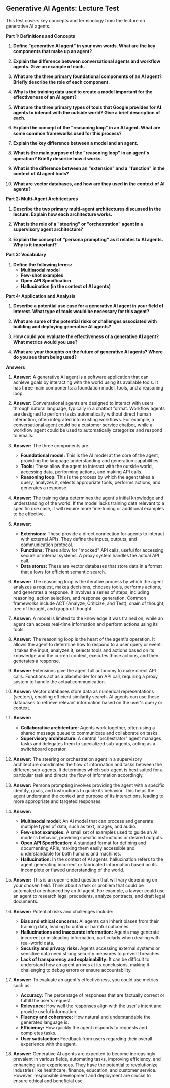 ## Generative AI Agents: Lecture Test

This test covers key concepts and terminology from the lecture on generative AI agents. 

**Part 1: Definitions and Concepts**

1. **Define "generative AI agent" in your own words. What are the key components that make up an agent?** 

2. **Explain the difference between conversational agents and workflow agents. Give an example of each.**

3. **What are the three primary foundational components of an AI agent? Briefly describe the role of each component.**

4. **Why is the training data used to create a model important for the effectiveness of an AI agent?** 

5. **What are the three primary types of tools that Google provides for AI agents to interact with the outside world? Give a brief description of each.**

6. **Explain the concept of the "reasoning loop" in an AI agent. What are some common frameworks used for this process?**

7. **Explain the key difference between a model and an agent.**

8. **What is the main purpose of the "reasoning loop" in an agent's operation? Briefly describe how it works.**

9. **What is the difference between an "extension" and a "function" in the context of AI agent tools?**

10. **What are vector databases, and how are they used in the context of AI agents?**

**Part 2: Multi-Agent Architectures**

1. **Describe the two primary multi-agent architectures discussed in the lecture. Explain how each architecture works.**

2. **What is the role of a "steering" or "orchestration" agent in a supervisory agent architecture?**

3. **Explain the concept of "persona prompting" as it relates to AI agents. Why is it important?**

**Part 3: Vocabulary**

1. **Define the following terms:** 
    * **Multimodal model**
    * **Few-shot examples**
    * **Open API Specification**
    * **Hallucination (in the context of AI agents)**

**Part 4: Application and Analysis**

1. **Describe a potential use case for a generative AI agent in your field of interest.  What type of tools would be necessary for this agent?**

2. **What are some of the potential risks or challenges associated with building and deploying generative AI agents?**

3. **How could you evaluate the effectiveness of a generative AI agent? What metrics would you use?**

4. **What are your thoughts on the future of generative AI agents? Where do you see them being used?**

**Answers**

1. **Answer:** A generative AI agent is a software application that can achieve goals by interacting with the world using its available tools. It has three main components: a foundation model, tools, and a reasoning loop.

2. **Answer:** Conversational agents are designed to interact with users through natural language, typically in a chatbot format.  Workflow agents are designed to perform tasks automatically without direct human interaction, often integrated into existing workflows.  For example, a conversational agent could be a customer service chatbot, while a workflow agent could be used to automatically categorize and respond to emails.

3. **Answer:**  The three components are: 
    * **Foundational model:** This is the AI model at the core of the agent, providing the language understanding and generation capabilities.
    * **Tools:** These allow the agent to interact with the outside world, accessing data, performing actions, and making API calls. 
    * **Reasoning loop:** This is the process by which the agent takes a query, analyzes it, selects appropriate tools, performs actions, and generates a response.

4. **Answer:** The training data determines the agent's initial knowledge and understanding of the world.  If the model lacks training data relevant to a specific use case, it will require more fine-tuning or additional examples to be effective.

5. **Answer:**
    * **Extensions:** These provide a direct connection for agents to interact with external APIs. They define the inputs, outputs, and communication protocol.
    * **Functions:** These allow for "mocked" API calls, useful for accessing secure or internal systems. A proxy system handles the actual API call.
    * **Data stores:** These are vector databases that store data in a format that allows for efficient semantic search.

6. **Answer:** The reasoning loop is the iterative process by which the agent analyzes a request, makes decisions, chooses tools, performs actions, and generates a response. It involves a series of steps, including reasoning, action selection, and response generation. Common frameworks include ACT (Analyze, Criticize, and Test), chain of thought, tree of thought, and graph of thought.

7. **Answer:**  A model is limited to the knowledge it was trained on, while an agent can access real-time information and perform actions using its tools.

8. **Answer:** The reasoning loop is the heart of the agent's operation. It allows the agent to determine how to respond to a user query or event.  It takes the input, analyzes it, selects tools and actions based on its knowledge and the current context, executes those actions, and then generates a response.

9. **Answer:** Extensions give the agent full autonomy to make direct API calls. Functions act as a placeholder for an API call, requiring a proxy system to handle the actual communication.

10. **Answer:** Vector databases store data as numerical representations (vectors), enabling efficient similarity search. AI agents can use these databases to retrieve relevant information based on the user's query or context.

11. **Answer:**
    * **Collaborative architecture:** Agents work together, often using a shared message queue to communicate and collaborate on tasks.
    * **Supervisory architecture:** A central "orchestrator" agent manages tasks and delegates them to specialized sub-agents, acting as a switchboard operator.

12. **Answer:** The steering or orchestration agent in a supervisory architecture coordinates the flow of information and tasks between the different sub-agents. It determines which sub-agent is best suited for a particular task and directs the flow of information accordingly.

13. **Answer:** Persona prompting involves providing the agent with a specific identity, goals, and instructions to guide its behavior. This helps the agent understand the context and purpose of its interactions, leading to more appropriate and targeted responses.

14. **Answer:**
    * **Multimodal model:** An AI model that can process and generate multiple types of data, such as text, images, and audio.
    * **Few-shot examples:** A small set of examples used to guide an AI model's behavior, providing specific instructions or desired outputs.
    * **Open API Specification:** A standard format for defining and documenting APIs, making them easily accessible and understandable for both humans and machines.
    * **Hallucination:** In the context of AI agents, hallucination refers to the agent generating incorrect or fabricated information based on its incomplete or flawed understanding of the world.

15. **Answer:** This is an open-ended question that will vary depending on your chosen field.  Think about a task or problem that could be automated or enhanced by an AI agent. For example, a lawyer could use an agent to research legal precedents, analyze contracts, and draft legal documents. 

16. **Answer:** Potential risks and challenges include:
    * **Bias and ethical concerns:**  AI agents can inherit biases from their training data, leading to unfair or harmful outcomes.
    * **Hallucinations and inaccurate information:**  Agents may generate incorrect or misleading information, particularly when dealing with real-world data.
    * **Security and privacy risks:**  Agents accessing external systems or sensitive data need strong security measures to prevent breaches.
    * **Lack of transparency and explainability:**  It can be difficult to understand how an agent arrives at its conclusions, making it challenging to debug errors or ensure accountability.

17. **Answer:** To evaluate an agent's effectiveness, you could use metrics such as:
    * **Accuracy:** The percentage of responses that are factually correct or fulfill the user's request.
    * **Relevance:** How well the responses align with the user's intent and provide useful information.
    * **Fluency and coherence:**  How natural and understandable the generated language is.
    * **Efficiency:** How quickly the agent responds to requests and completes tasks.
    * **User satisfaction:**  Feedback from users regarding their overall experience with the agent.

18. **Answer:** Generative AI agents are expected to become increasingly prevalent in various fields, automating tasks, improving efficiency, and enhancing user experiences.  They have the potential to revolutionize industries like healthcare, finance, education, and customer service.  However, responsible development and deployment are crucial to ensure ethical and beneficial use.
